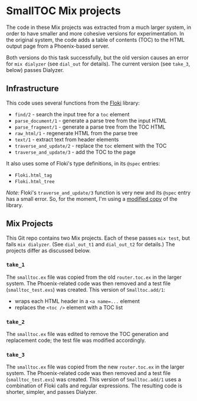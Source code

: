 # SmallTOC Mix projects

The code in these Mix projects was extracted from a much larger system,
in order to have smaller and more cohesive versions for experimentation.
In the original system, the code adds a table of contents (TOC)
to the HTML output page from a Phoenix-based server.

Both versions do this task successfully, but the old version
causes an error for `mix dialyzer` (see `dial_out` for details).
The current version (see `take_3`, below) passes Dialyzer.

## Infrastructure

This code uses several functions from the
[Floki](https://hexdocs.pm/floki/Floki.html) library:

- `find/2`                - search the input tree for a `toc` element
- `parse_document/1`      - generate a parse tree from the input HTML
- `parse_fragment/1`      - generate a parse tree from the TOC HTML
- `raw_html/1`            - regenerate HTML from the parse tree
- `text/1`                - extract text from header elements
- `traverse_and_update/2` - replace the `toc` element with the TOC
- `traverse_and_update/3` - add the TOC to the page

It also uses some of Floki's type definitions, in its `@spec` entries:

- `Floki.html_tag`
- `Floki.html_tree`

*Note:*
Floki's `traverse_and_update/3` function is very new
and its `@spec` entry has a small error.
So, for the moment,
I'm using a [modified copy](https://github.com/RichMorin/floki) of the library.

## Mix Projects

This Git repo contains two Mix projects.
Each of these passes `mix test`, but fails `mix dialyzer`.
(See `dial_out_t1` and `dial_out_t2` for details.)
The projects differ as discussed below.

### `take_1`

The `smalltoc.ex` file was copied
from the old `router.toc.ex` in the larger system.
The Phoenix-related code was then removed
and a test file (`smalltoc_test.exs`) was created.
This version of `Smalltoc.add/1`:

- wraps each HTML header in a `<a name=...` element
- replaces the `<toc />` element with a TOC list

### `take_2`

The `smalltoc.ex` file was edited
to remove the TOC generation and replacement code;
the test file was modified accordingly.

### `take_3`

The `smalltoc.ex` file was copied
from the new `router.toc.ex` in the larger system.
The Phoenix-related code was then removed
and a test file (`smalltoc_test.exs`) was created.
This version of `Smalltoc.add/1` uses a combination of Floki calls
and regular expressions.
The resulting code is shorter, simpler, and passes Dialyzer.
